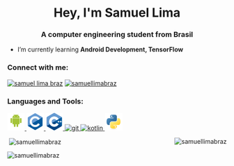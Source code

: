 <h1 align="center">Hey, I'm Samuel Lima</h1>
<h3 align="center">A computer engineering student from Brasil</h3>

- I’m currently learning **Android Development, TensorFlow**

<h3 align="left">Connect with me:</h3>
<p align="left">
<a href="https://linkedin.com/in/samuel lima braz" target="blank"><img align="center" src="https://raw.githubusercontent.com/rahuldkjain/github-profile-readme-generator/master/src/images/icons/Social/linked-in-alt.svg" alt="samuel lima braz" height="30" width="40" /></a>
<a href="https://instagram.com/samuellimabraz" target="blank"><img align="center" src="https://raw.githubusercontent.com/rahuldkjain/github-profile-readme-generator/master/src/images/icons/Social/instagram.svg" alt="samuellimabraz" height="30" width="40" /></a>
</p>

<h3 align="left">Languages and Tools:</h3>
<p align="left"> <a href="https://developer.android.com" target="_blank" rel="noreferrer"> <img src="https://raw.githubusercontent.com/devicons/devicon/master/icons/android/android-original-wordmark.svg" alt="android" width="40" height="40"/> </a> <a href="https://www.cprogramming.com/" target="_blank" rel="noreferrer"> <img src="https://raw.githubusercontent.com/devicons/devicon/master/icons/c/c-original.svg" alt="c" width="40" height="40"/> </a> <a href="https://www.w3schools.com/cpp/" target="_blank" rel="noreferrer"> <img src="https://raw.githubusercontent.com/devicons/devicon/master/icons/cplusplus/cplusplus-original.svg" alt="cplusplus" width="40" height="40"/> </a> <a href="https://git-scm.com/" target="_blank" rel="noreferrer"> <img src="https://www.vectorlogo.zone/logos/git-scm/git-scm-icon.svg" alt="git" width="40" height="40"/> </a> <a href="https://kotlinlang.org" target="_blank" rel="noreferrer"> <img src="https://www.vectorlogo.zone/logos/kotlinlang/kotlinlang-icon.svg" alt="kotlin" width="40" height="40"/> </a> <a href="https://www.python.org" target="_blank" rel="noreferrer"> <img src="https://raw.githubusercontent.com/devicons/devicon/master/icons/python/python-original.svg" alt="python" width="40" height="40"/> </a> </p>

<p><img align="right" height="50%" src="https://github-readme-streak-stats.herokuapp.com/?user=samuellimabraz&" alt="samuellimabraz" /></p>

<p>&nbsp;<img align="center" height="50%" src="https://github-readme-stats.vercel.app/api?username=samuellimabraz&show_icons=true&locale=en" alt="samuellimabraz" /></p>

<p><img align="left" height="50%" src="https://github-readme-stats.vercel.app/api/top-langs?username=samuellimabraz&show_icons=true&locale=en&layout=compact" alt="samuellimabraz" /></p>

